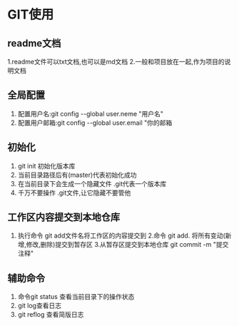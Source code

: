 # GIT使用

## readme文档
1.readme文件可以txt文档,也可以是md文档
2.一般和项目放在一起,作为项目的说明文档
## 全局配置
1. 配置用户名:git config --global user.neme "用户名"
2. 配置用户邮箱:git config --global user.email "你的邮箱
## 初始化

1. git init 初始化版本库
2. 当前目录路径后有(master)代表初始化成功
3. 在当前目录下会生成一个隐藏文件 .git代表一个版本库
4. 千万不要操作 .git文件,让它隐藏不要管他

## 工作区内容提交到本地仓库
1. 执行命令 git add文件名将工作区的内容提交到
2.命令 git add. 将所有变动(新增,修改,删除)提交到暂存区
3.从暂存区提交到本地仓库 git commit -m  "提交注释"

## 辅助命令
1. 命令git status 查看当前目录下的操作状态
2. git log查看日志
3. git reflog 查看简版日志